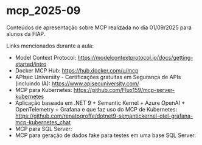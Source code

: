 # mcp_2025-09
Conteúdos de apresentação sobre MCP realizada no dia 01/09/2025 para alunos da FIAP.

Links mencionados durante a aula:
- Model Context Protocol: https://modelcontextprotocol.io/docs/getting-started/intro
- Docker MCP Hub: https://hub.docker.com/u/mcp
- APIsec University - Certificações gratuitas em Segurança de APIs (incluindo IA): https://www.apisecuniversity.com/
- MCP para Kubernetes: https://github.com/Flux159/mcp-server-kubernetes
- Aplicação baseada em .NET 9 + Semantic Kernel + Azure OpenAI + OpenTelemetry + Grafana e que faz uso do MCP de Kubernetes: https://github.com/renatogroffe/dotnet9-semantickernel-otel-grafana-mcp-kubernetes_chat
- MCP para SQL Server:
- MCP para geração de dados fake para testes em uma base SQL Server: 
